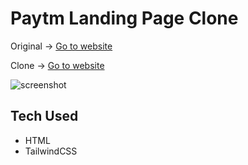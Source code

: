 # Paytm Landing Page Clone

Original -> [Go to website]("https://www.paytm.com/")

Clone -> [Go to website]("https://paytm-landing-page.netlify.app/")

![screenshot](https://user-images.githubusercontent.com/40262320/185806713-76788e9a-8b76-4f99-b523-42c119d397ae.png)




## Tech Used

- HTML
- TailwindCSS
